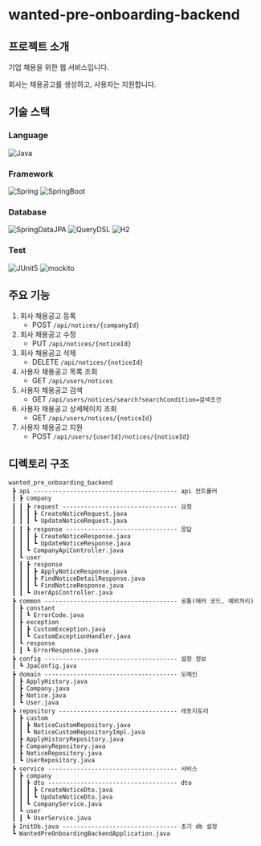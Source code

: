 # wanted-pre-onboarding-backend

## 프로젝트 소개

기업 채용을 위한 웹 서비스입니다.

회사는 채용공고를 생성하고, 사용자는 지원합니다.

## 기술 스택

### Language

![Java](https://img.shields.io/badge/java-007396?style=for-the-badge&logoColor=white)

### Framework

![Spring](https://img.shields.io/badge/spring-6DB33F?style=for-the-badge&logo=spring&logoColor=white)
![SpringBoot](https://img.shields.io/badge/springboot-6DB33F?style=for-the-badge&logo=springboot&logoColor=white)

### Database

![SpringDataJPA](https://img.shields.io/badge/springdatajpa-6DB33F?style=for-the-badge&logoColor=white)
![QueryDSL](https://img.shields.io/badge/querydsl-0085CA?style=for-the-badge&logoColor=white)
![H2](https://img.shields.io/badge/h2-003DFF?style=for-the-badge&logoColor=white)

### Test

![JUnit5](https://img.shields.io/badge/junit5-25A162?style=for-the-badge&logo=junit5&logoColor=white)
![mockito](https://img.shields.io/badge/mockito-578B34?style=for-the-badge&logoColor=white)

## 주요 기능

1. 회사 채용공고 등록
    - POST `/api/notices/{companyId}`
2. 회사 채용공고 수정
    - PUT `/api/notices/{noticeId}`
3. 회사 채용공고 삭제
    - DELETE `/api/notices/{noticeId}`
4. 사용자 채용공고 목록 조회
    - GET `/api/users/notices`
5. 사용자 채용공고 검색
    - GET `/api/users/notices/search?searchCondition=검색조건`
6. 사용자 채용공고 상세페이지 조회
    - GET `/api/users/notices/{noticeId}`
7. 사용자 채용공고 지원
    - POST `/api/users/{userId}/notices/{noticeId}`

## 디렉토리 구조

```
wanted_pre_onboarding_backend
 ┣ api ---------------------------------------- api 컨트롤러
 ┃ ┣ company
 ┃ ┃ ┣ request -------------------------------- 요청
 ┃ ┃ ┃ ┣ CreateNoticeRequest.java
 ┃ ┃ ┃ ┗ UpdateNoticeRequest.java
 ┃ ┃ ┣ response ------------------------------- 응답
 ┃ ┃ ┃ ┣ CreateNoticeResponse.java
 ┃ ┃ ┃ ┗ UpdateNoticeResponse.java
 ┃ ┃ ┗ CompanyApiController.java
 ┃ ┗ user
 ┃ ┃ ┣ response
 ┃ ┃ ┃ ┣ ApplyNoticeResponse.java
 ┃ ┃ ┃ ┣ FindNoticeDetailResponse.java
 ┃ ┃ ┃ ┗ FindNoticeResponse.java
 ┃ ┃ ┗ UserApiController.java
 ┣ common ------------------------------------- 공통(에러 코드, 예외처리)
 ┃ ┣ constant
 ┃ ┃ ┗ ErrorCode.java
 ┃ ┣ exception
 ┃ ┃ ┣ CustomException.java
 ┃ ┃ ┗ CustomExceptionHandler.java
 ┃ ┗ response
 ┃ ┃ ┗ ErrorResponse.java
 ┣ config ------------------------------------- 설정 정보
 ┃ ┗ JpaConfig.java
 ┣ domain ------------------------------------- 도메인
 ┃ ┣ ApplyHistory.java
 ┃ ┣ Company.java
 ┃ ┣ Notice.java
 ┃ ┗ User.java
 ┣ repository --------------------------------- 레포지토리
 ┃ ┣ custom
 ┃ ┃ ┣ NoticeCustomRepository.java
 ┃ ┃ ┗ NoticeCustomRepositoryImpl.java
 ┃ ┣ ApplyHistoryRepository.java
 ┃ ┣ CompanyRepository.java
 ┃ ┣ NoticeRepository.java
 ┃ ┗ UserRepository.java
 ┣ service ------------------------------------ 서비스
 ┃ ┣ company
 ┃ ┃ ┣ dto ------------------------------------ dto
 ┃ ┃ ┃ ┣ CreateNoticeDto.java
 ┃ ┃ ┃ ┗ UpdateNoticeDto.java
 ┃ ┃ ┗ CompanyService.java
 ┃ ┗ user
 ┃ ┃ ┗ UserService.java
 ┣ InitDb.java -------------------------------- 초기 db 설정
 ┗ WantedPreOnboardingBackendApplication.java
```